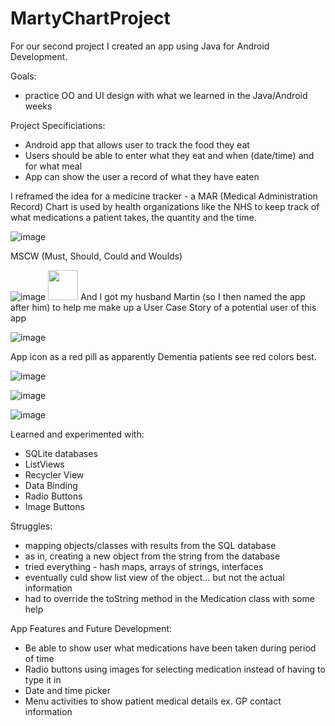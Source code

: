 # MartyChartProject

For our second project I created an app using Java for Android Development.

Goals:

- practice OO and UI design with what we learned in the Java/Android weeks

Project Specificiations:

- Android app that allows user to track the food they eat
- Users should be able to enter what they eat and when (date/time) and for what meal
- App can show the user a record of what they have eaten

I reframed the idea for a medicine tracker - a MAR (Medical Administration Record) Chart is used by health organizations like the NHS to keep track of what medications a patient takes, the quantity and the time.

![image](https://cloud.githubusercontent.com/assets/22007490/21688572/4763dde2-d365-11e6-9ab1-cd6f8d856df6.png)

MSCW (Must, Should, Could and Woulds)

![image](https://cloud.githubusercontent.com/assets/22007490/21688612/719a3aac-d365-11e6-9ec0-27015eaeeca8.png)
<img src="https://cloud.githubusercontent.com/assets/22007490/21688612/719a3aac-d365-11e6-9ec0-27015eaeeca8.png" width="48">
And I got my husband Martin (so I then named the app after him) to help me make up a User Case Story of a potential user of this app

![image](https://cloud.githubusercontent.com/assets/22007490/21688893/7665305e-d366-11e6-93fa-d9795bf3e024.png)

App icon as a red pill as apparently Dementia patients see red colors best. 

![image](https://cloud.githubusercontent.com/assets/22007490/21688664/a08aed20-d365-11e6-9584-573ebfdf3f62.png)

![image](https://cloud.githubusercontent.com/assets/22007490/21688697/c29f3222-d365-11e6-9607-2d516b7eb36a.png)

![image](https://cloud.githubusercontent.com/assets/22007490/21688717/d174c10e-d365-11e6-9179-c3762533eadf.png)

Learned and experimented with:

- SQLite databases
- ListViews
- Recycler View
- Data Binding
- Radio Buttons
- Image Buttons

Struggles:

- mapping objects/classes with results from the SQL database
- as in, creating a new object from the string from the database
- tried everything - hash maps, arrays of strings, interfaces
- eventually culd show list view of the object... but not the actual information
- had to override the toString method in the Medication class with some help

App Features and Future Development:

- Be able to show user what medications have been taken during period of time
- Radio buttons using images for selecting medication instead of having to type it in
- Date and time picker
- Menu activities to show patient medical details ex. GP contact information
